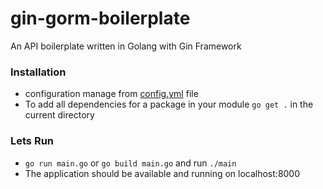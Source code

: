 # gin-gorm-boilerplate
An API boilerplate written in Golang with Gin Framework


### Installation
- configuration manage from [config.yml](config.yml) file
- To add all dependencies for a package in your module `go get .` in the current directory

### Lets Run
- `go run main.go` or `go build main.go` and run `./main`
- The application should be available and running on localhost:8000

